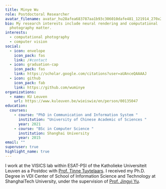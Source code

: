 ```yaml
---
title: Minye Wu
role: Postdoctoral Researcher
avatar_filename: avatar_hu28afea683787aa1b93c306010dafe481_121914_270x270_fill_lanczos_center_2.png
bio: My research interests include neural rendering and computational
  photography matter.
interests:
  - computational photography
  - computer vision
social:
  - icon: envelope
    icon_pack: fas
    link: /#contact
  - icon: graduation-cap
    icon_pack: fas
    link: https://scholar.google.com/citations?user=aUAnceQAAAAJ
  - icon: github
    icon_pack: fab
    link: https://github.com/wuminye
organizations:
  - name: KU Leuven
    url: https://www.kuleuven.be/wieiswie/en/person/00135047
education:
  courses:
    - course: "PhD in Communication and Information System "
      institution: "University of Chinese Academic of Sciences "
      year: 2021
    - course: "BSc in Computer Science "
      institution: Shanghai University
      year: 2015
email: ""
superuser: true
highlight_name: true
---
```

I work at the  VISICS  lab within  ESAT-PSI of the Katholieke Universiteit Leuven as a Postdoc with [Prof. Tinne Tuytelaars](https://homes.esat.kuleuven.be/~tuytelaa/). I received my Ph.D.  Degree in VDI Center of School of Information Science and Technology at ShanghaiTech University, under the supervision of [Prof. Jingyi Yu](http://www.yu-jingyi.com/).